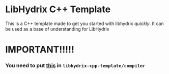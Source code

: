 # LibHydrix C++ Template

This is a C++ template made to get you started with libhydrix *quickly*. It can be used as a base of understanding for LibHydrix

# IMPORTANT!!!!!

### You need to put [this](https://github.com/lordmilko/i686-elf-tools/releases/download/13.2.0/x86_64-elf-tools-linux.zip) in `libhydrix-cpp-template/compiler`